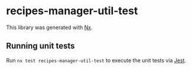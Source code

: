 # recipes-manager-util-test

This library was generated with [Nx](https://nx.dev).

## Running unit tests

Run `nx test recipes-manager-util-test` to execute the unit tests via [Jest](https://jestjs.io).

